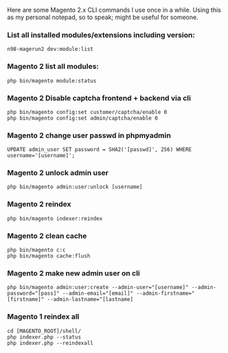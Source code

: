Here are some Magento 2.x CLI commands I use once in a while. Using this as my personal notepad, so to speak; might be useful for someone.

### List all installed modules/extensions including version:
`n98-magerun2 dev:module:list`

### Magento 2 list all modules:
`php bin/magento module:status`

### Magento 2 Disable captcha frontend + backend via cli
```
php bin/magento config:set customer/captcha/enable 0
php bin/magento config:set admin/captcha/enable 0
```

### Magento 2 change user passwd in phpmyadmin
`UPDATE admin_user SET password = SHA2('[passwd]', 256) WHERE username='[username]';`

### Magento 2 unlock admin user
`php bin/magento admin:user:unlock [username]`

### Magento 2 reindex
`php bin/magento indexer:reindex`

### Magento 2 clean cache
```
php bin/magento c:c
php bin/magento cache:flush
```


### Magento 2 make new admin user on cli
`php bin/magento admin:user:create --admin-user="[username]" --admin-password="[pass]" --admin-email="[email]" --admin-firstname="[firstname]" --admin-lastname="[lastname]`

### Magento 1 reindex all
```
cd [MAGENTO_ROOT]/shell/
php indexer.php --status  
php indexer.php --reindexall
```




